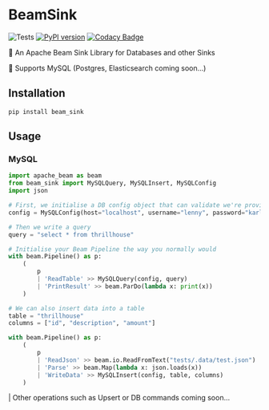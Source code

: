 # BeamSink
![Tests](https://github.com/mitchelllisle/beam-sink/workflows/Tests/badge.svg?branch=master)
[![PyPI version](https://badge.fury.io/py/beam-sink.svg)](https://badge.fury.io/py/beam-sink)
[![Codacy Badge](https://api.codacy.com/project/badge/Grade/aa0103c0a79c4f7c9188cf4e0fd4ad83)](https://www.codacy.com/manual/lislemitchell/beam-sink?utm_source=github.com&amp;utm_medium=referral&amp;utm_content=mitchelllisle/beam-sink&amp;utm_campaign=Badge_Grade)

🤖 An Apache Beam Sink Library for Databases and other Sinks

🐘 Supports MySQL (Postgres, Elasticsearch coming soon...)

## Installation

```shell script
pip install beam_sink
```

## Usage
### MySQL

```python
import apache_beam as beam
from beam_sink import MySQLQuery, MySQLInsert, MySQLConfig
import json

# First, we initialise a DB config object that can validate we're providing the right information
config = MySQLConfig(host="localhost", username="lenny", password="karl", database="springfield")

# Then we write a query 
query = "select * from thrillhouse"

# Initialise your Beam Pipeline the way you normally would
with beam.Pipeline() as p:
    (
        p 
        | 'ReadTable' >> MySQLQuery(config, query)
        | 'PrintResult' >> beam.ParDo(lambda x: print(x))
    )

# We can also insert data into a table
table = "thrillhouse"
columns = ["id", "description", "amount"]

with beam.Pipeline() as p:
    (
        p
        | 'ReadJson' >> beam.io.ReadFromText("tests/.data/test.json")
        | 'Parse' >> beam.Map(lambda x: json.loads(x))
        | 'WriteData' >> MySQLInsert(config, table, columns)
    )
```

| Other operations such as Upsert or DB commands coming soon...
